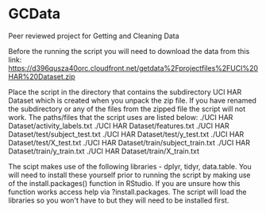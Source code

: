 # GCData
Peer reviewed project for Getting and Cleaning Data

Before the running the script you will need to download the data from this link: https://d396qusza40orc.cloudfront.net/getdata%2Fprojectfiles%2FUCI%20HAR%20Dataset.zip

Place the script in the directory that contains the subdirectory UCI HAR Dataset which is created when you unpack the zip file. If you have renamed the subdirectory or any of the files from the zipped file the script will not work. The paths/files that the script uses are listed below:
./UCI HAR Dataset/activity_labels.txt
./UCI HAR Dataset/features.txt
./UCI HAR Dataset/test/subject_test.txt
./UCI HAR Dataset/test/y_test.txt
./UCI HAR Dataset/test/X_test.txt
./UCI HAR Dataset/train/subject_train.txt
./UCI HAR Dataset/train/y_train.txt
./UCI HAR Dataset/train/X_train.txt

The scipt makes use of the following libraries - dplyr, tidyr, data.table. You will need to install these yourself prior to running the script by making use of the install.packages() function in RStudio. If you are unsure how this function works access help via ?install.packages. The script will load the libraries so you won't have to but they will need to be installed first.

